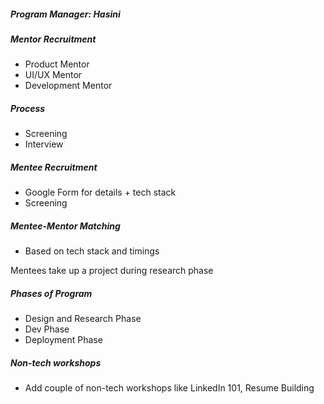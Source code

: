 ##### Program Manager: Hasini
##### Mentor Recruitment
- Product Mentor
- UI/UX Mentor
- Development Mentor
##### Process 
- Screening
- Interview
##### Mentee Recruitment
- Google Form for details + tech stack
- Screening

##### Mentee-Mentor Matching
- Based on tech stack and timings

Mentees take up a project during research phase 
##### Phases of Program
- Design and Research Phase
- Dev Phase
- Deployment Phase

##### Non-tech workshops 
- Add couple of non-tech workshops like LinkedIn 101, Resume Building 